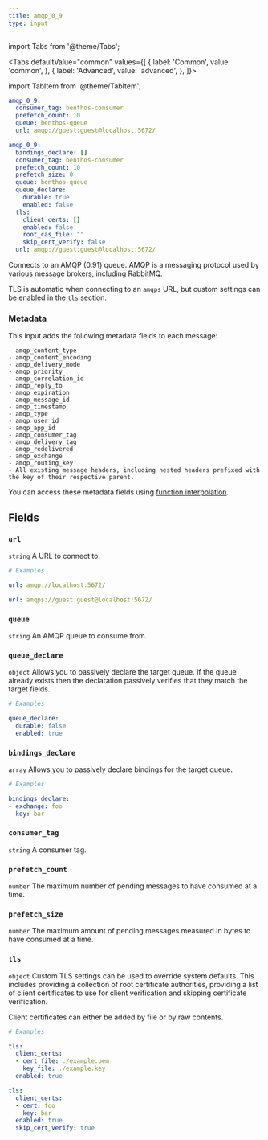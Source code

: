 ```yaml
---
title: amqp_0_9
type: input
---
```



import Tabs from '@theme/Tabs';

<Tabs defaultValue="common" values={[
  { label: 'Common', value: 'common', },
  { label: 'Advanced', value: 'advanced', },
]}>

import TabItem from '@theme/TabItem';

<TabItem value="common">

```yaml
amqp_0_9:
  consumer_tag: benthos-consumer
  prefetch_count: 10
  queue: benthos-queue
  url: amqp://guest:guest@localhost:5672/
```

</TabItem>
<TabItem value="advanced">

```yaml
amqp_0_9:
  bindings_declare: []
  consumer_tag: benthos-consumer
  prefetch_count: 10
  prefetch_size: 0
  queue: benthos-queue
  queue_declare:
    durable: true
    enabled: false
  tls:
    client_certs: []
    enabled: false
    root_cas_file: ""
    skip_cert_verify: false
  url: amqp://guest:guest@localhost:5672/
```

</TabItem>
</Tabs>

Connects to an AMQP (0.91) queue. AMQP is a messaging protocol used by various
message brokers, including RabbitMQ.

TLS is automatic when connecting to an `amqps` URL, but custom
settings can be enabled in the `tls` section.

### Metadata

This input adds the following metadata fields to each message:

``` text
- amqp_content_type
- amqp_content_encoding
- amqp_delivery_mode
- amqp_priority
- amqp_correlation_id
- amqp_reply_to
- amqp_expiration
- amqp_message_id
- amqp_timestamp
- amqp_type
- amqp_user_id
- amqp_app_id
- amqp_consumer_tag
- amqp_delivery_tag
- amqp_redelivered
- amqp_exchange
- amqp_routing_key
- All existing message headers, including nested headers prefixed with the key of their respective parent.
```

You can access these metadata fields using
[function interpolation](/docs/configuration/interpolation#metadata).

## Fields

### `url`

`string` A URL to connect to.
```yaml
# Examples

url: amqp://localhost:5672/

url: amqps://guest:guest@localhost:5672/

```
### `queue`

`string` An AMQP queue to consume from.
### `queue_declare`

`object` Allows you to passively declare the target queue. If the queue already exists
then the declaration passively verifies that they match the target fields.
```yaml
# Examples

queue_declare:
  durable: false
  enabled: true

```
### `bindings_declare`

`array` Allows you to passively declare bindings for the target queue.
```yaml
# Examples

bindings_declare:
- exchange: foo
  key: bar

```
### `consumer_tag`

`string` A consumer tag.
### `prefetch_count`

`number` The maximum number of pending messages to have consumed at a time.
### `prefetch_size`

`number` The maximum amount of pending messages measured in bytes to have consumed at a time.
### `tls`

`object` Custom TLS settings can be used to override system defaults. This includes
providing a collection of root certificate authorities, providing a list of
client certificates to use for client verification and skipping certificate
verification.

Client certificates can either be added by file or by raw contents.
```yaml
# Examples

tls:
  client_certs:
  - cert_file: ./example.pem
    key_file: ./example.key
  enabled: true

tls:
  client_certs:
  - cert: foo
    key: bar
  enabled: true
  skip_cert_verify: true

```
